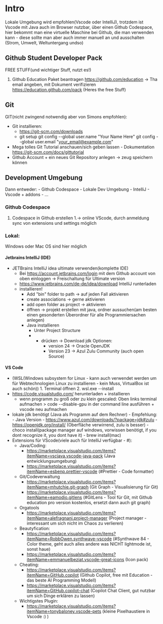 # Intro

Lokale Umgebung wird empfohlen(Vscode oder IntelliJ), trotzdem ist Vscode mit Java auch im Browser nutzbar, über einen Github Codespace, hier bekommt man eine virtuelle Maschine bei Github, die man verwenden kann - diese sollte man aber auch immer manuell an und ausschalten (Strom, Umwelt, Weltuntergang undso)

## Github Student Developer Pack

FREE STUFF(und wichtiger Stuff, nutzt es!)

1. Github Education Paket beantragen
   https://github.com/education
   -> Tha email angeben, mit Dokument verifizieren
   https://education.github.com/pack (Heres the free Stuff)

## Git

GIT(nicht zwingend notwendig aber von Simons empfohlen):

-   Git installieren:
    -   https://git-scm.com/downloads
    -   git setup
        git config --global user.name "Your Name Here"
        git config --global user.email "your_email@example.com"
-   Mega tolles Git Tutorial anschauen/sich geben lassen - Dokumentation https://git-scm.com/docs/gittutorial
-   Github Account + ein neues Git Repository anlegen -> zeug speichern können

## Development Umgebung

Dann entweder: - Github Codespace - Lokale Dev Umgebung - IntelliJ - Vscode + addons - ...

### Github Codespace

1. Codespace in Github erstellen
   1.-> online VScode, durch anmeldung sync von extensions und settings möglich

### Lokal:

Windows oder Mac OS sind hier möglich

#### Jetbrains IntelliJ (IDE)

-   JETBrains IntelliJ idea ultimate verwenden(komplette IDE)
    -   Bei https://account.jetbrains.com/login mit dem Github account von oben einloggen -> Freischaltung für Ultimate version
    -   https://www.jetbrains.com/de-de/idea/download IntelliJ runterladen
    -   installieren!
        -   Add "bin" folder to path -> auf jeden Fall aktivieren
        -   create associations -> gerne aktivieren
        -   add open folder as project -> aktivieren
        -   öffnen -> projekt erstellen mit java, ordner aussuchen(am besten einen gesonderten Überordner für alle Programmiersachen anlegen)
        -   Java installieren
            -   Unter Project Structure
            -   -   drücken -> Download jdk Optionen:
                    -   version 24 -> Oracle OpenJDK
                    -   Version 23 -> Azul Zulu Community (auch open Source)

#### VS Code

-   (WSL(Windows subsystem for Linux - kann auch verwendet werden um für Webtechnologien Linux zu installieren - kein Muss, VirtualBox ist auch schön)) 1. Terminal öffnen 2. wsl.exe --install
-   https://code.visualstudio.com/ herunterladen + installieren
    -   wenn programm zu groß oder zu klein gescaled: Oben links terminal aufmachen >
        code --disable-gpu
        in der command line ausführen + vscode neu aufmachen
-   lokale jdk benötigt (Java als Programm auf dem Rechner) - Empfehlung: - Java Version - https://www.azul.com/downloads/?package=jdk#zulu - https://openjdk.org/install/ (Oberfläche verwirrend, zulu is besser) - choco install(package manager auf windows, vorwissen benötigt, if you dont recognize it, you dont have it) - brew install(mac)
-   Extensions für VScode(viele auch für IntelliJ verfügbar - #):
    -   Java/Coding:
        -   https://marketplace.visualstudio.com/items?itemName=vscjava.vscode-java-pack (Java entwicklungsumgebung)
        -   https://marketplace.visualstudio.com/items?itemName=esbenp.prettier-vscode (#Prettier - Code formatter)
    -   Git/Codeverwaltung
        -   https://marketplace.visualstudio.com/items?itemName=mhutchie.git-graph (Git Graph - Visualisierung für Git)
        -   https://marketplace.visualstudio.com/items?itemName=eamodio.gitlens (#GitLens - Tool für Git, mit Github education pro version kostenlos, ersetzt dann auch git graph)
    -   Orgatools
        -   https://marketplace.visualstudio.com/items?itemName=alefragnani.project-manager (Project manager - interessant um sich nicht im Chaos zu verlieren)
    -   Beautyfication:
        -   https://marketplace.visualstudio.com/items?itemName=RobbOwen.synthwave-vscode (#Synthwave 84 - Color theme, geht auch alles andere was NICHT lightmode ist, sonst haue)
        -   https://marketplace.visualstudio.com/items?itemName=emmanuelbeziat.vscode-great-icons (Icon pack)
    -   Cheating:
        -   https://marketplace.visualstudio.com/items?itemName=GitHub.copilot (Github Copilot, free mit Education - das beste AI Programming Modell)
        -   https://marketplace.visualstudio.com/items?itemName=GitHub.copilot-chat (Copilot Chat Client, gut nutzbar um sich Dinge erklären zu lassen)
    -   Wichtigstes Plugin:
        -   https://marketplace.visualstudio.com/items?itemName=tonybaloney.vscode-pets (kleine Pixelhaustiere in Vscode :) )
